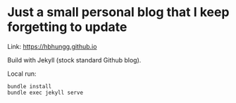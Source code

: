 # Just a small personal blog that I keep forgetting to update

Link: <https://hbhungg.github.io>

Build with Jekyll (stock standard Github blog).

Local run:
```
bundle install
bundle exec jekyll serve
```

